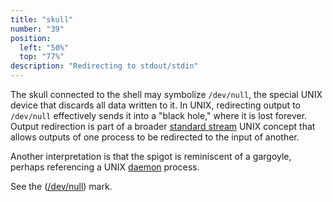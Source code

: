 ```yaml
---
title: "skull"
number: "39"
position:
  left: "50%"
  top: "77%"
description: "Redirecting to stdout/stdin"
---
```


The skull connected to the shell may symbolize `/dev/null`, the special UNIX
device that discards all data written to it.
In UNIX, redirecting output to
`/dev/null` effectively sends it into a "black hole," where it is lost
forever.
Output redirection is part of a broader
[standard stream](https://en.wikipedia.org/wiki/Standard_streams) UNIX concept that
allows outputs of one process to be redirected to the input of another.

Another interpretation is that the spigot is reminiscent of a gargoyle, perhaps
referencing a UNIX [daemon](https://en.wikipedia.org/wiki/Daemon_(computing))
process.

See the ([/dev/null](#annotation-10-null)) mark.


